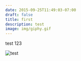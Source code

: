 ```yaml
---
date: 2015-09-25T11:49:03-07:00
draft: false
title: first
description: test
image: img/giphy.gif
---
```

test 123 

![test](img/giphy.gif "tset")